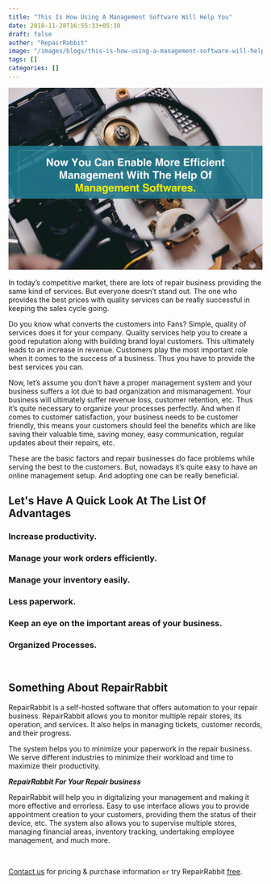 ```yaml
---
title: "This Is How Using A Management Software Will Help You"
date: 2018-11-28T16:55:33+05:30
draft: false
auther: "RepairRabbit"
image: "/images/blogs/this-is-how-using-a-management-software-will-help-you-min.jpg"
tags: []
categories: []
---
```


<img src="/images/blogs/this-is-how-using-a-management-software-will-help-you-min.jpg" alt="This Is How Using A Management Software Will Help You"/>


In today’s competitive market, there are lots of repair business providing the same kind of services. But everyone doesn’t stand out. The one who provides the best prices with quality services can be really successful in keeping the sales cycle going.

Do you know what converts the customers into Fans? Simple, quality of services does it for your company. Quality services help you to create a good reputation along with building brand loyal customers. This ultimately leads to an increase in revenue. Customers play the most important role when it comes to the success of a business. Thus you have to provide the best services you can.

Now, let’s assume you don’t have a proper management system and your business suffers a lot due to bad organization and mismanagement. Your business will ultimately suffer revenue loss, customer retention, etc. Thus it’s quite necessary to organize your processes perfectly. And when it comes to customer satisfaction, your business needs to be customer friendly, this means your customers should feel the benefits which are like saving their valuable time, saving money, easy communication, regular updates about their repairs, etc.

These are the basic factors and repair businesses do face problems while serving the best to the customers. But, nowadays it’s quite easy to have an online management setup. And adopting one can be really beneficial.

## Let's Have A Quick Look At The List Of Advantages

### Increase productivity.

### Manage your work orders efficiently.

### Manage your inventory easily.

### Less paperwork.

### Keep an eye on the important areas of your business.

### Organized Processes.

<br>

## Something About RepairRabbit

RepairRabbit is a self-hosted software that offers automation to your repair business. RepairRabbit allows you to monitor multiple repair stores, its operation, and services. It also helps in managing tickets, customer records, and their progress.

The system helps you to minimize your paperwork in the repair business. We serve different industries to minimize their workload and time to maximize their productivity.

___RepairRabbit For Your Repair business___

RepairRabbit will help you in digitalizing your management and making it more effective and errorless. Easy to use interface allows you to provide appointment creation to your customers, providing them the status of their device, etc. The system also allows you to supervise multiple stores, managing financial areas, inventory tracking, undertaking employee management, and much more.

<br>

<a href="mailto:contact@repairrabbit.co?subject=Query of RepairRabbit" target="_blank">Contact us</a> for pricing & purchase information `or` try RepairRabbit <a href="https://demo.repairrabbit.co/admin" rel="noopener" target="_blank" title="RepairRabbit Demo">free</a>.

<br>